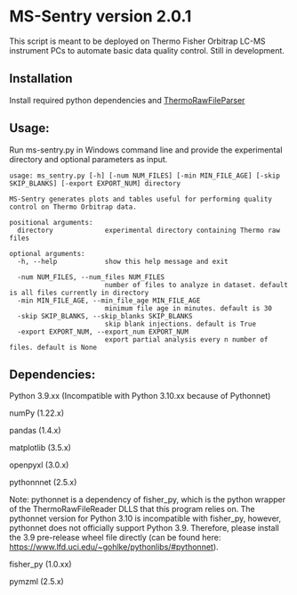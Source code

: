 # MS-Sentry version 2.0.1

This script is meant to be deployed on Thermo Fisher Orbitrap LC-MS instrument PCs to automate basic data quality control. Still in development.

## Installation

Install required python dependencies and [ThermoRawFileParser](https://github.com/compomics/ThermoRawFileParser) 

## Usage:

Run ms-sentry.py in Windows command line and provide the experimental directory and optional parameters as input. 

```
usage: ms_sentry.py [-h] [-num NUM_FILES] [-min MIN_FILE_AGE] [-skip SKIP_BLANKS] [-export EXPORT_NUM] directory

MS-Sentry generates plots and tables useful for performing quality control on Thermo Orbitrap data.

positional arguments:
  directory             experimental directory containing Thermo raw files

optional arguments:
  -h, --help            show this help message and exit

  -num NUM_FILES, --num_files NUM_FILES
                        number of files to analyze in dataset. default is all files currently in directory
  -min MIN_FILE_AGE, --min_file_age MIN_FILE_AGE
                        minimum file age in minutes. default is 30
  -skip SKIP_BLANKS, --skip_blanks SKIP_BLANKS
                        skip blank injections. default is True
  -export EXPORT_NUM, --export_num EXPORT_NUM
                        export partial analysis every n number of files. default is None
```

## Dependencies:

Python 3.9.xx (Incompatible with Python 3.10.xx because of Pythonnet)

numPy (1.22.x)

pandas (1.4.x)

matplotlib (3.5.x)

openpyxl (3.0.x)

pythonnnet (2.5.x)

  Note: pythonnet is a dependency of fisher_py, which is the python wrapper of the ThermoRawFileReader DLLS that this program relies on. The pythonnet version for Python   3.10 is incompatible with fisher_py, however, pythonnet does not officially support Python 3.9. Therefore, please install the 3.9 pre-release wheel file directly (can   be found here: https://www.lfd.uci.edu/~gohlke/pythonlibs/#pythonnet). 
  
fisher_py (1.0.xx)

pymzml (2.5.x)
